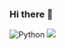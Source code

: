 ### Hi there 👋

![Python](https://img.shields.io/badge/python-3670A0?style=for-the-badge&logo=python&logoColor=ffdd54)
![](https://komarev.com/ghpvc/?username=Matthew-HMS&color=blueviolet&style=plastic&label=Views)
<!--
**Matthew-HMS/Matthew-HMS** is a ✨ _special_ ✨ repository because its `README.md` (this file) appears on your GitHub profile.

Here are some ideas to get you started:

- 🔭 I’m currently working on ...
- 🌱 I’m currently learning ...
- 👯 I’m looking to collaborate on ...
- 🤔 I’m looking for help with ...
- 💬 Ask me about ...
- 📫 How to reach me: ...
- 😄 Pronouns: ...
- ⚡ Fun fact: ...
-->
